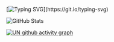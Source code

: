[![Typing SVG](https://readme-typing-svg.herokuapp.com?font=cascadia+code&color=%232A9D8F&center=true&lines=Hello!)](https://git.io/typing-svg)

![GitHub Stats](https://github-readme-stats.vercel.app/api?username=UN56&theme=tokyonight)

[![UN github activity graph](https://activity-graph.herokuapp.com/graph?username=UN56&theme=react-dark)](https://github.com/ashutosh00710/github-readme-activity-graph)

